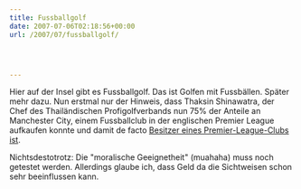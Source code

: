 ```yaml
---
title: Fussballgolf
date: 2007-07-06T02:18:56+00:00
url: /2007/07/fussballgolf/




---
```

Hier auf der Insel gibt es Fussballgolf. Das ist Golfen mit Fussbällen. Später mehr dazu. Nun erstmal nur der Hinweis, dass Thaksin Shinawatra, der Chef des Thailändischen Profigolfverbands nun 75% der Anteile an Manchester City, einem Fussballclub in der englischen Premier League aufkaufen konnte und damit de facto [Besitzer eines Premier-League-Clubs ist][1].

Nichtsdestotrotz: Die "moralische Geeignetheit" (muahaha) muss noch getestet werden. Allerdings glaube ich, dass Geld da die Sichtweisen schon sehr beeinflussen kann.

 [1]: http://www.nationmultimedia.com/2007/07/07/headlines/headlines_30039736.php
